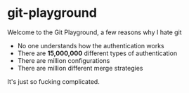  # git-playground
 
 Welcome to the Git Playground, a few reasons why I hate git

- No one understands how the authentication works
- There are **15,000,000** different types of authentication
- There are million configurations
- There are million different merge strategies

It's just so fucking complicated. 

